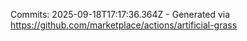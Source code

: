 Commits: 2025-09-18T17:17:36.364Z - Generated via https://github.com/marketplace/actions/artificial-grass
<br>
